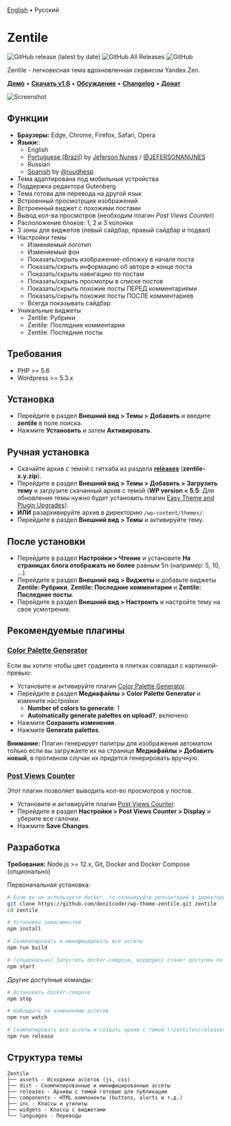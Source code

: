 [English](https://github.com/denitcoder/wp-theme-zentile#zentile) • Русский

# Zentile

![GitHub release (latest by date)](https://img.shields.io/github/v/release/denitcoder/wp-theme-zentile?style=flat-square)
![GitHub All Releases](https://img.shields.io/github/downloads/denitcoder/wp-theme-zentile/total?style=flat-square)
![GitHub](https://img.shields.io/github/license/denitcoder/wp-theme-zentile?style=flat-square)

Zentile - легковесная тема вдохновленная сервисом Yandex.Zen.

**[Демо](https://wpshowcase.site/)** • **[Скачать v1.6](https://github.com/denitcoder/wp-theme-zentile/releases/download/v1.6/zentile-1.6.zip)** • **[Обсуждение](https://wpshowcase.site/2020/05/04/theme-discussion/)** • **[Changelog](https://github.com/denitcoder/wp-theme-zentile/releases)** • **[Донат](https://gumroad.com/l/zentile)**

![Screenshot](screenshot.png)

## Функции

- **Браузеры:** Edge, Chrome, Firefox, Safari, Opera
- **Языки:**:
    - English
    - [Portuguese (Brazil)](https://translate.wordpress.org/locale/pt-br/default/wp-themes/zentile/) by [Jeferson Nunes](https://www.linkedin.com/in/jeferson-nunes/) / [@JEFERSONANUNES](https://github.com/JEFERSONANUNES)
    - Russian
    - [Spanish](https://translate.wordpress.org/locale/es/default/wp-themes/zentile/) by [@ruudhesp](https://twitter.com/ruudhesp)
- Тема адаптирована под мобильные устройства
- Поддержка редактора Gutenberg
- Тема готова для перевода на другой язык
- Встроенный просмотрщик изображений
- Встроенный виджет с похожими постами
- Вывод кол-ва просмотров (необходим плагин *Post Views Counter*)
- Расположение блоков: 1, 2 и 3 колонки
- 3 зоны для виджетов (левый сайдбар, правый сайдбар и подвал)
- Настройки темы
    - Изменяемый логотип
    - Изменяемый фон
    - Показать/скрыть изображение-обложку в начале поста
    - Показать/скрыть информацию об авторе в конце поста
    - Показать/скрыть навигацию по постам
    - Показать/скрыть просмотры в списке постов
    - Показать/скрыть похожие посты ПЕРЕД комментариями
    - Показать/скрыть похожие посты ПОСЛЕ комментариев
    - Всегда показывать сайдбар
- Уникальные виджеты
    - Zentile: Рубрики
    - Zentile: Последние комментарии
    - Zentile: Последние посты

## Требования

- PHP >= 5.6
- Wordpress >= 5.3.x

## Установка

- Перейдите в раздел **Внешний вид > Темы > Добавить** и введите **zentile** в поле поиска.
- Нажмите **Установить** и затем **Активировать**.

## Ручная установка

- Скачайте архив с темой с гитхаба из раздела **[releases](https://github.com/denitcoder/wp-theme-zentile/releases)**  (**zentile-x.y.zip**).
- Перейдите в раздел **Внешний вид > Темы > Добавить > Загрузить тему** и загрузите скачанный архив с темой (**WP version < 5.5**: Для обновления темы нужно будет установить плагин [Easy Theme and Plugin Upgrades](https://wordpress.org/plugins/easy-theme-and-plugin-upgrades/)).
- **ИЛИ** разархивируйте архив в директорию `/wp-content/themes/`.
- Перейдите в раздел **Внешний вид > Темы** и активируйте тему.

## После установки

- Перейдите в раздел **Настройки > Чтение** и установите **На страницах блога отображать не более** равным 5n (например: 5, 10, ...).
- Перейдите в раздел **Внешний вид > Виджеты** и добавьте виджеты **Zentile: Рубрики**, **Zentile: Последние комментарии** и **Zentile: Последние посты**.
- Перейдите в раздел **Внешний вид > Настроить** и настройте тему на свое усмотрение.

## Рекомендуемые плагины

### **[Color Palette Generator](https://wordpress.org/plugins/color-palette-generator/)**

Если вы хотите чтобы цвет градиента в плитках совпадал с картинкой-превью:

- Установите и активируйте плагин [Color Palette Generator](https://wordpress.org/plugins/color-palette-generator/).
- Перейдите в раздел **Медиафайлы > Color Palette Generator** и измените настройки:
    - **Number of colors to generate**: 1
    - **Automatically generate palettes on upload?**: включено
- Нажмите **Сохранить изменения**.
- Нажмите **Generate palettes**.

**Внимание:** Плагин генерирует палитры для изображения автоматом только если вы загружаете их на странице **Медиафайлы > Добавить новый**, в противном случае их придется генерировать вручную.

### **[Post Views Counter](https://wordpress.org/plugins/post-views-counter/)**

Этот плагин позволяет выводить кол-во просмотров у постов.

- Установите и активируйте плагин [Post Views Counter](https://wordpress.org/plugins/post-views-counter/).
- Перейдите в раздел **Настройки > Post Views Counter > Display** и уберите все галочки.
- Нажмите **Save Changes**.

## Разработка

**Требования:** Node.js >= 12.x, Git, Docker and Docker Compose (опционально)

Первоначальная установка:

```bash
# Если вы не используете docker, то склонируйте репозиторий в директорию <wordpress>/wp-content/themes/
git clone https://github.com/denitcoder/wp-theme-zentile.git zentile
cd zentile

# Установка зависимостей
npm install

# Скомпилировать и минифицировать все ассеты
npm run build

# (опционально) Запустить docker-compose, вордпресс станет доступен по адресу http://localhost:8000
npm start
```
Другие доступные команды:

```bash
# Остановить docker-compose
npm stop

# Наблюдать за измененями ассетов
npm run watch

# Скомпилировать все ассеты и создать архив с темой (<zentile>/releases/zentile-x.y.zip)
npm run release
```

## Структура темы

```
Zentile
├── assets - Исходники ассетов (js, css)
├── dist - Скомпилированные и минифицированные ассеты
├── releases - Архивы с темой готовые для публикации
├── components - HTML компоненты (buttons, alerts и т.д.)
├── inc - Классы и утилиты
├── widgets - Классы с виджетами
└── languages - Переводы
```